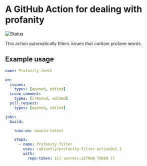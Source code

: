 # A GitHub Action for dealing with profanity
![Status](https://github.com/radiantly/profanity-filter-action/workflows/Profanity%20check/badge.svg)

This action automatically filters issues that contain profane words.

## Example usage

```yaml
name: Profanity check

on: 
  issues:
    types: [opened, edited]
  issue_comment:
    types: [created, edited]
  pull_request:
    types: [opened, edited]

jobs:
  build:

    runs-on: ubuntu-latest

    steps:
      - name: Profanity filter
        uses: radiantly/profanity-filter-action@v1.1
        with:
          repo-token: ${{ secrets.GITHUB_TOKEN }}
```
